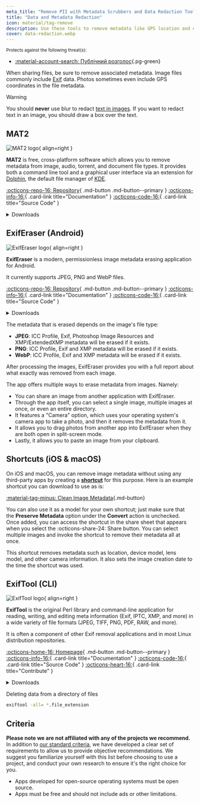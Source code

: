 ```yaml
---
meta_title: "Remove PII with Metadata Scrubbers and Data Redaction Tools - Privacy Guides"
title: "Data and Metadata Redaction"
icon: material/tag-remove
description: Use these tools to remove metadata like GPS location and other identifying information from photos and files you share.
cover: data-redaction.webp
---
```


<small>Protects against the following threat(s):</small>

- [:material-account-search: Публічний розголос](basics/common-threats.md#limiting-public-information ""){.pg-green}

When sharing files, be sure to remove associated metadata. Image files commonly include [Exif](https://en.wikipedia.org/wiki/Exif) data. Photos sometimes even include GPS coordinates in the file metadata.

<div class="admonition warning" markdown>
<p class="admonition-title">Warning</p>

You should **never** use blur to redact [text in images](https://bishopfox.com/blog/unredacter-tool-never-pixelation). If you want to redact text in an image, you should draw a box over the text.

</div>

## MAT2

<div class="admonition recommendation" markdown>

![MAT2 logo](assets/img/data-redaction/mat2.svg){ align=right }

**MAT2** is free, cross-platform software which allows you to remove metadata from image, audio, torrent, and document file types. It provides both a command line tool and a graphical user interface via an extension for [Dolphin](https://0xacab.org/jvoisin/mat2/-/tree/master/dolphin), the default file manager of [KDE](https://kde.org).

[:octicons-repo-16: Repository](https://0xacab.org/jvoisin/mat2){ .md-button .md-button--primary }
[:octicons-info-16:](https://0xacab.org/jvoisin/mat2/-/blob/master/README.md){ .card-link title="Documentation" }
[:octicons-code-16:](https://0xacab.org/jvoisin/mat2){ .card-link title="Source Code" }

<details class="downloads" markdown>
<summary>Downloads</summary>

- [:fontawesome-brands-windows: Windows](https://pypi.org/project/mat2)
- [:simple-apple: macOS](https://0xacab.org/jvoisin/mat2#requirements-setup-on-macos-os-x-using-homebrew)
- [:simple-linux: Linux](https://pypi.org/project/mat2)
- [:octicons-globe-16: Web](https://0xacab.org/jvoisin/mat2#web-interface)

</details>

</div>

## ExifEraser (Android)

<div class="admonition recommendation" markdown>

![ExifEraser logo](assets/img/data-redaction/exiferaser.svg){ align=right }

**ExifEraser** is a modern, permissionless image metadata erasing application for Android.

It currently supports JPEG, PNG and WebP files.

[:octicons-repo-16: Repository](https://github.com/Tommy-Geenexus/exif-eraser){ .md-button .md-button--primary }
[:octicons-info-16:](https://github.com/Tommy-Geenexus/exif-eraser#readme){ .card-link title="Documentation" }
[:octicons-code-16:](https://github.com/Tommy-Geenexus/exif-eraser){ .card-link title="Source Code" }

<details class="downloads" markdown>
<summary>Downloads</summary>

- [:simple-googleplay: Google Play](https://play.google.com/store/apps/details?id=com.none.tom.exiferaser)
- [:octicons-moon-16: Accrescent](https://accrescent.app/app/com.none.tom.exiferaser)
- [:simple-github: GitHub](https://github.com/Tommy-Geenexus/exif-eraser/releases)

</details>

</div>

The metadata that is erased depends on the image's file type:

- **JPEG**: ICC Profile, Exif, Photoshop Image Resources and XMP/ExtendedXMP metadata will be erased if it exists.
- **PNG**: ICC Profile, Exif and XMP metadata will be erased if it exists.
- **WebP**: ICC Profile, Exif and XMP metadata will be erased if it exists.

After processing the images, ExifEraser provides you with a full report about what exactly was removed from each image.

The app offers multiple ways to erase metadata from images. Namely:

- You can share an image from another application with ExifEraser.
- Through the app itself, you can select a single image, multiple images at once, or even an entire directory.
- It features a "Camera" option, which uses your operating system's camera app to take a photo, and then it removes the metadata from it.
- It allows you to drag photos from another app into ExifEraser when they are both open in split-screen mode.
- Lastly, it allows you to paste an image from your clipboard.

## Shortcuts (iOS & macOS)

On iOS and macOS, you can remove image metadata without using any third-party apps by creating a [**shortcut**](https://apps.apple.com/app/id915249334) for this purpose. Here is an example shortcut you can download to use as is:

[:material-tag-minus: Clean Image Metadata](https://icloud.com/shortcuts/fb774ddb7b5b4296871776c67ac0fff9 ""){.md-button}

You can also use it as a model for your own shortcut; just make sure that the **Preserve Metadata** option under the **Convert** action is unchecked. Once added, you can access the shortcut in the share sheet that appears when you select the :octicons-share-24: Share button. You can select multiple images and invoke the shortcut to remove their metadata all at once.

This shortcut removes metadata such as location, device model, lens model, and other camera information. It also sets the image creation date to the time the shortcut was used.

## ExifTool (CLI)

<div class="admonition recommendation" markdown>

![ExifTool logo](assets/img/data-redaction/exiftool.png){ align=right }

**ExifTool** is the original Perl library and command-line application for reading, writing, and editing meta information (Exif, IPTC, XMP, and more) in a wide variety of file formats (JPEG, TIFF, PNG, PDF, RAW, and more).

It is often a component of other Exif removal applications and in most Linux distribution repositories.

[:octicons-home-16: Homepage](https://exiftool.org){ .md-button .md-button--primary }
[:octicons-info-16:](https://exiftool.org/faq.html){ .card-link title="Documentation" }
[:octicons-code-16:](https://github.com/exiftool/exiftool){ .card-link title="Source Code" }
[:octicons-heart-16:](https://exiftool.org/#donate){ .card-link title="Contribute" }

<details class="downloads" markdown>
<summary>Downloads</summary>

- [:fontawesome-brands-windows: Windows](https://exiftool.org)
- [:simple-apple: macOS](https://exiftool.org)
- [:simple-linux: Linux](https://exiftool.org)

</details>

</div>

<div class="admonition example" markdown>
<p class="admonition-title">Deleting data from a directory of files</p>

```bash
exiftool -all= *.file_extension
```

</div>

## Criteria

**Please note we are not affiliated with any of the projects we recommend.** In addition to [our standard criteria](about/criteria.md), we have developed a clear set of requirements to allow us to provide objective recommendations. We suggest you familiarize yourself with this list before choosing to use a project, and conduct your own research to ensure it's the right choice for you.

- Apps developed for open-source operating systems must be open source.
- Apps must be free and should not include ads or other limitations.
